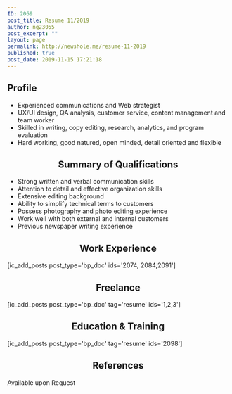 ```yaml
---
ID: 2069
post_title: Resume 11/2019
author: ng23055
post_excerpt: ""
layout: page
permalink: http://newshole.me/resume-11-2019
published: true
post_date: 2019-11-15 17:21:18
---
```

<h2>Profile</h2>
<ul>
 	<li>Experienced communications and Web strategist</li>
 	<li>UX/UI design, QA analysis, customer service, content management and team worker</li>
 	<li>Skilled in writing, copy editing, research, analytics, and program evaluation</li>
 	<li>Hard working, good natured, open minded, detail oriented and flexible</li>
</ul>
<h2 style="text-align: center;">Summary of Qualifications</h2>
<ul>
 	<li>Strong written and verbal communication skills</li>
 	<li>Attention to detail and effective organization skills</li>
 	<li>Extensive editing background</li>
 	<li>Ability to simplify technical terms to customers</li>
 	<li>Possess photography and photo editing experience</li>
 	<li>Work well with both external and internal customers</li>
 	<li>Previous newspaper writing experience</li>
</ul>
<h2 style="text-align: center;">Work Experience</h2>
[ic_add_posts post_type='bp_doc' ids='2074, 2084,2091']
<h2 style="text-align: center;">Freelance</h2>
[ic_add_posts post_type='bp_doc' tag='resume' ids='1,2,3']
<h2 style="text-align: center;">Education &amp; Training</h2>
[ic_add_posts post_type='bp_doc' tag='resume' ids='2098']
<h2 style="text-align: center;">References</h2>
Available upon Request

&nbsp;

&nbsp;